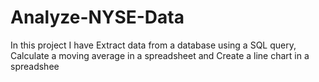 # Analyze-NYSE-Data
In this project I have Extract data from a database using a SQL query, Calculate a moving average in a spreadsheet and Create a line chart in a spreadshee
